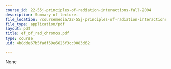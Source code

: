 ```yaml
---
course_id: 22-55j-principles-of-radiation-interactions-fall-2004
description: Summary of lecture.
file_location: /coursemedia/22-55j-principles-of-radiation-interactions-fall-2004/4b8dde67b5fadf59e6625f3cc0083d62_ef_of_rad_chromos.pdf
file_type: application/pdf
layout: pdf
title: ef_of_rad_chromos.pdf
type: course
uid: 4b8dde67b5fadf59e6625f3cc0083d62

---
```

None